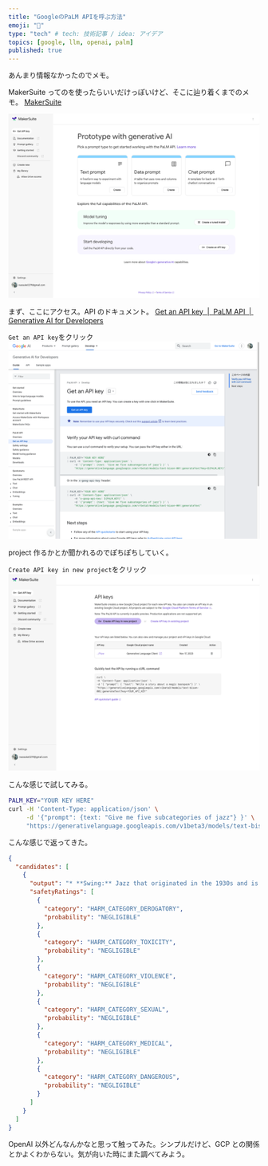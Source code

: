 ```yaml
---
title: "GoogleのPaLM APIを呼ぶ方法"
emoji: "🌴"
type: "tech" # tech: 技術記事 / idea: アイデア
topics: [google, llm, openai, palm]
published: true
---
```


あんまり情報なかったのでメモ。

MakerSuite ってのを使ったらいいだけっぽいけど、そこに辿り着くまでのメモ。
[MakerSuite](https://makersuite.google.com/u/0/app/home?pli=1)

![](/images/2023-11-17-13-15-23.png)

まず、ここにアクセス。API のドキュメント。
[Get an API key  |  PaLM API  |  Generative AI for Developers](https://developers.generativeai.google/tutorials/setup?authuser=1)

`Get an API key`をクリック
![](/images/2023-11-17-13-12-05.png)

project 作るかとか聞かれるのでぽちぽちしていく。

`Create API key in new project`をクリック
![](/images/2023-11-17-13-12-34.png)

こんな感じで試してみる。

```bash
PALM_KEY="YOUR KEY HERE"
curl -H 'Content-Type: application/json' \
     -d '{"prompt": {text: "Give me five subcategories of jazz"} }' \
     "https://generativelanguage.googleapis.com/v1beta3/models/text-bison-001:generateText?key=${PALM_KEY}"
```

こんな感じで返ってきた。

```json
{
  "candidates": [
    {
      "output": "* **Swing:** Jazz that originated in the 1930s and is characterized by a strong beat and a focus on improvisation. Some famous swing musicians include Louis Armstrong, Benny Goodman, and Ella Fitzgerald.\n* **Bebop:** Jazz that originated in the 1940s and is characterized by fast tempos, complex chord progressions, and virtuosic solos. Some famous bebop musicians include Charlie Parker, Dizzy Gillespie, and Thelonious Monk.\n* **Cool jazz:** Jazz that originated in the 1950s and is characterized by a relaxed, laid-back feel. Some famous cool jazz musicians include Miles Davis, Chet Baker, and Gerry Mulligan.\n* **Hard bop:** Jazz that originated in the 1950s and is characterized by a more aggressive and rhythmic style than cool jazz. Some famous hard bop musicians include Art Blakey, Horace Silver, and Freddie Hubbard.\n* **Free jazz:** Jazz that originated in the 1960s and is characterized by its lack of structure and its emphasis on improvisation. Some famous free jazz musicians include Ornette Coleman, John Coltrane, and Cecil Taylor.",
      "safetyRatings": [
        {
          "category": "HARM_CATEGORY_DEROGATORY",
          "probability": "NEGLIGIBLE"
        },
        {
          "category": "HARM_CATEGORY_TOXICITY",
          "probability": "NEGLIGIBLE"
        },
        {
          "category": "HARM_CATEGORY_VIOLENCE",
          "probability": "NEGLIGIBLE"
        },
        {
          "category": "HARM_CATEGORY_SEXUAL",
          "probability": "NEGLIGIBLE"
        },
        {
          "category": "HARM_CATEGORY_MEDICAL",
          "probability": "NEGLIGIBLE"
        },
        {
          "category": "HARM_CATEGORY_DANGEROUS",
          "probability": "NEGLIGIBLE"
        }
      ]
    }
  ]
}
```

OpenAI 以外どんなんかなと思って触ってみた。シンプルだけど、GCP との関係とかよくわからない。気が向いた時にまた調べてみよう。
